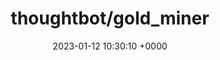---
title: "thoughtbot/gold_miner"
link: "https://github.com/thoughtbot/gold_miner"
date: "2023-01-12 10:30:10 +0000"
description: "Searches for interesting messages in a Slack channel and creates a blog post with them"
category: "GitHub"
---